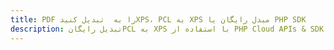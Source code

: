 ---title: PDF را به  تبدیل کنیدXPS، PCL به XPS مبدل رایگان یا PHP SDKdescription: تبدیل رایگانPCL به XPS با استفاده از PHP Cloud APIs & SDK همچنین اسناد PDF را در Cloud ایجاد، ویرایش و رندر کنید.---